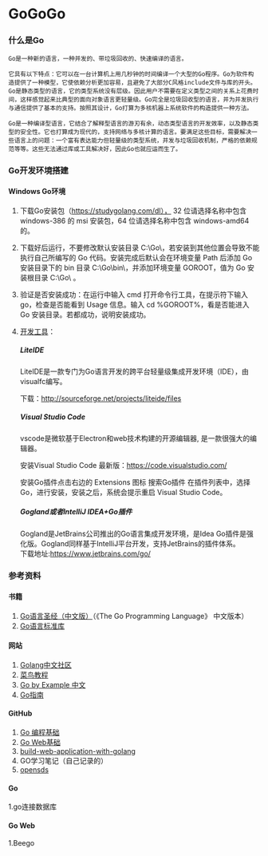 # GoGoGo

### 什么是Go
    Go是一种新的语言，一种并发的、带垃圾回收的、快速编译的语言。
   
    它具有以下特点：它可以在一台计算机上用几秒钟的时间编译一个大型的Go程序。Go为软件构造提供了一种模型，它使依赖分析更加容易，且避免了大部分C风格include文件与库的开头。Go是静态类型的语言，它的类型系统没有层级。因此用户不需要在定义类型之间的关系上花费时间，这样感觉起来比典型的面向对象语言更轻量级。Go完全是垃圾回收型的语言，并为并发执行与通信提供了基本的支持。按照其设计，Go打算为多核机器上系统软件的构造提供一种方法。

    Go是一种编译型语言，它结合了解释型语言的游刃有余，动态类型语言的开发效率，以及静态类型的安全性。它也打算成为现代的，支持网络与多核计算的语言。要满足这些目标，需要解决一些语言上的问题：一个富有表达能力但轻量级的类型系统，并发与垃圾回收机制，严格的依赖规范等等。这些无法通过库或工具解决好，因此Go也就应运而生了。
###  Go开发环境搭建
#### Windows Go环境
1)	下载Go安装包（https://studygolang.com/dl）， 32 位请选择名称中包含 windows-386 的 msi 安装包，64 位请选择名称中包含 windows-amd64 的。
2)	下载好后运行，不要修改默认安装目录 C:\Go\，若安装到其他位置会导致不能执行自己所编写的 Go 代码。安装完成后默认会在环境变量 Path 后添加 Go 安装目录下的 bin 目录 C:\Go\bin\，并添加环境变量 GOROOT，值为 Go 安装根目录 C:\Go\ 。
3)	验证是否安装成功：在运行中输入 cmd 打开命令行工具，在提示符下输入 go，检查是否能看到 Usage 信息。输入 cd %GOROOT%，看是否能进入 Go 安装目录。若都成功，说明安装成功。
4) [开发工具](https://github.com/astaxie/build-web-application-with-golang/blob/master/zh/01.4.md)：
    ##### LiteIDE
    LiteIDE是一款专门为Go语言开发的跨平台轻量级集成开发环境（IDE），由visualfc编写。

    下载：http://sourceforge.net/projects/liteide/files
    ##### Visual Studio Code
    vscode是微软基于Electron和web技术构建的开源编辑器, 是一款很强大的编辑器。

    安装Visual Studio Code 最新版：https://code.visualstudio.com/

    安装Go插件点击右边的 Extensions 图标 搜索Go插件 在插件列表中，选择 Go，进行安装，安装之后，系统会提示重启 Visual Studio Code。
    ##### Gogland或者IntelliJ IDEA+Go插件
    Gogland是JetBrains公司推出的Go语言集成开发环境，是Idea Go插件是强化版。Gogland同样基于IntelliJ平台开发，支持JetBrains的插件体系。    
    下载地址:https://www.jetbrains.com/go/



###	 参考资料
#### 书籍
1)	[Go语言圣经（中文版）](http://books.studygolang.com/gopl-zh/)（《The Go Programming Language》 中文版本）
4)	[Go语言标准库](http://books.studygolang.com/The-Golang-Standard-Library-by-Example/)
####	网站
1)	[Golang中文社区](https://studygolang.com/)
2)	[菜鸟教程](http://www.runoob.com/go/go-tutorial.html)
3)	[Go by Example 中文](http://books.studygolang.com/gobyexample/)
4)	[Go指南](http://tour.studygolang.com/welcome/1)
####	GitHub
1)	[Go 编程基础](https://github.com/Unknwon/go-fundamental-programming)
2)	[Go Web基础](https://github.com/Unknwon/go-web-foundation/tree/v1)
3)	[build-web-application-with-golang](https://github.com/astaxie/build-web-application-with-golang/blob/master/zh/preface.md)
4)	GO学习笔记（自己记录的）
5)  [opensds](https://github.com/opensds)
####	Go
1.go连接数据库


#### Go Web
1.Beego
